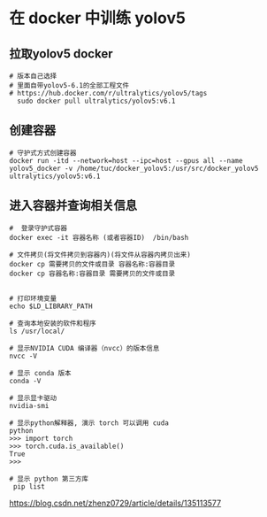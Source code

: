# 在 docker 中训练 yolov5




## 拉取yolov5 docker

```
# 版本自己选择
# 里面自带yolov5-6.1的全部工程文件
# https://hub.docker.com/r/ultralytics/yolov5/tags
  sudo docker pull ultralytics/yolov5:v6.1
```



## 创建容器

```
# 守护式方式创建容器
docker run -itd --network=host --ipc=host --gpus all --name yolov5_docker -v /home/tuc/docker_yolov5:/usr/src/docker_yolov5 ultralytics/yolov5:v6.1
```



## 进入容器并查询相关信息

```
#  登录守护式容器
docker exec -it 容器名称 (或者容器ID)  /bin/bash

# 文件拷贝(将文件拷贝到容器内)(将文件从容器内拷贝出来)
docker cp 需要拷贝的文件或目录 容器名称:容器目录
docker cp 容器名称:容器目录 需要拷贝的文件或目录


# 打印环境变量
echo $LD_LIBRARY_PATH

# 查询本地安装的软件和程序
ls /usr/local/

# 显示NVIDIA CUDA 编译器（nvcc）的版本信息
nvcc -V

# 显示 conda 版本
conda -V

# 显示显卡驱动
nvidia-smi

# 显示python解释器, 演示 torch 可以调用 cuda
python
>>> import torch
>>> torch.cuda.is_available()
True
>>>

# 显示 python 第三方库
 pip list

```





https://blog.csdn.net/zhenz0729/article/details/135113577